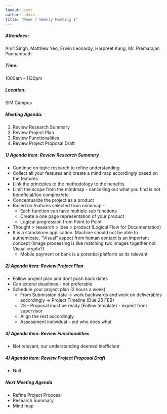 ```yaml
---
layout: post
author: admin
title: "Week 7 Weekly Meeting 1"
---
```


##### Attendees:
Amit Singh, Matthew Yeo, Erwin Leonardy, Harpreet Kang, Mr. Premarajan Ponnambath

##### Time:
1000am - 1130pm

##### Location: 
SIM Campus

##### Meeting Agenda:
1. Review Research Summary
2. Review Project Plan
3. Review Functionalities
4. Review Project Proposal Draft

##### 1) Agenda item: Review Research Summary
- Continue on topic research to refine understanding
- Collect all your features and create a mind map accordingly based on the features
- Link the principles to the methodology to the benefits
- Limit the scope from the mindmap - cancelling out what you find is not beneficial/too complex/etc.
- Conceptualize the project as a product
- Based on features selected from mindmap - 
  - Each function can have multiple sub functions
  - Create a one page representation of your product
  - Logical progression from Point to Point
- Thought > research > idea > product (Logical Flow for Documentation)
- It is a standalone application. Machine should not be able to authenticate, “Visual” aspect from human contact is an important concept (Image processing is like matching two images together not Visual crypto?)
  - Mobile payment or bank is a potential platform as its relevant

##### 2) Agenda item: Review Project Plan
- Follow project plan and dont push back dates
- Can extend deadlines - not preferable
- Schedule your project plan (2 hours a week)
  - From Submission data -> work backwards and work on deliverables accordingly -> Project Timeline (Due 25 FEB)
  - 28 - Proposal must be ready (Follow template) - expect from supervisor
  - Align the rest accordingly
  - Assessment individual - put who does what

##### 3) Agenda item: Review Functionalities
- Not relevant, our understanding deemed inefficient

##### 4) Agenda item: Review Project Proposal Draft
- Null

##### Next Meeting Agenda
- Refine Project Proposal
- Research Summary
- Mind map

